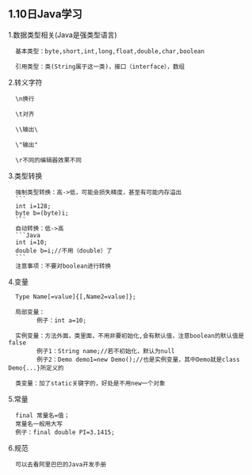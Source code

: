 ## 1.10日Java学习
1.数据类型相关(Java是强类型语言)

      基本类型：byte,short,int,long,float,double,char,boolean

      引用类型：类(String属于这一类)，接口（interface），数组

2.转义字符

      \n换行

      \t对齐

      \\输出\

      \"输出"

      \r不同的编辑器效果不同
 
3.类型转换
      
      强制类型转换：高->低，可能会损失精度，甚至有可能内存溢出
      ```
      int i=128;
      byte b=(byte)i;
      ```
      自动转换：低->高
      ```Java
      int i=10;
      double b=i;//不用（double）了
      ```
      注意事项：不要对boolean进行转换
4.变量

      Type Name[=value]{[,Name2=value]};

      局部变量：
            例子：int a=10;
            
      实例变量：方法外面，类里面，不用非要初始化,会有默认值，注意boolean的默认值是false
            例子1：String name;//若不初始化，默认为null
            例子2：Demo demo1=new Demo();//也是实例变量，其中Demo就是class Demo{...}所定义的

      类变量：加了static关键字的，好处是不用new一个对象
      
5.常量
      
      final 常量名=值；
      常量名一般用大写
      例子：final double PI=3.1415;
 
6.规范

      可以去看阿里巴巴的Java开发手册

      
      
      
      

      

